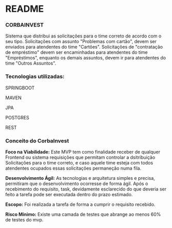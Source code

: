 # README

### CORBAINVEST
Sistema que distribui as solicitações para o time correto de acordo com o seu
tipo. Solicitações com assunto "Problemas com cartão", devem ser enviados para atendentes do
time "Cartões". Solicitações de "contratação de empréstimo" devem ser encaminhadas para
atendentes do time "Empréstimos", enquanto os demais assuntos, devem ir para atendentes do
time "Outros Assuntos".

### Tecnologias utilizadas:

SPRINGBOOT

MAVEN

JPA

POSTGRES

REST

### Conceito do CorbaInvest

**Foco na Viabilidade:** Este MVP tem como finalidade receber de qualquer Frontend ou sistema requisições que permitam controlar a dsitribuição Solicitações para o time correto, e caso aquele time esteja com todos atendentes ocupados essas solicitações permaneção numa fila.

**Desenvolvimento Ágil:** As tecnologias e arquitetura simples e precisa, permitiram que o desenvolvimento ocorresse de forma ágil. Após o recebimento do requisito, task, devidamente esclarecido do que deveria ser feito a tarefa pode ser executada dentro do prazo estimado.

**Escopo:** Foi realizada a tarefa de forma a cumprir o requisito recebido.

**Risco Mínimo:** Existe uma camada de testes que abrange ao menos 60% de testes do mvp.
